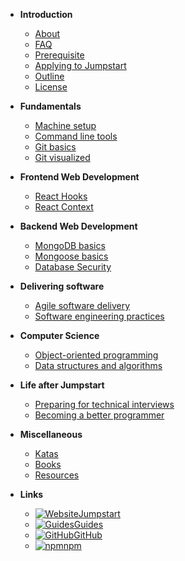 - **Introduction**

  - [About](introduction/about)
  - [FAQ](introduction/faq)
  - [Prerequisite](introduction/prerequisite)
  - [Applying to Jumpstart](introduction/application)
  - [Outline](introduction/outline)
  - [License](introduction/license)

- **Fundamentals**

  - [Machine setup](fundamentals/machine)
  - [Command line tools](fundamentals/command-line)
  - [Git basics](fundamentals/git-basics)
  - [Git visualized](fundamentals/git-visualize)

- **Frontend Web Development**

  - [React Hooks](frontend-web-development/react-hooks)
  - [React Context](frontend-web-development/react-context)

- **Backend Web Development**

  - [MongoDB basics](backend-web-development/mongodb-basics)
  - [Mongoose basics](backend-web-development/mongoose-basics)
  - [Database Security](backend-web-development/database-security)

- **Delivering software**

  - [Agile software delivery](delivering-software/agile)
  - [Software engineering practices](delivering-software/software-engineering)

- **Computer Science**

  - [Object-oriented programming](computer-science/object-oriented-programming)
  - [Data structures and algorithms](computer-science/data-structures-algorithms)

- **Life after Jumpstart**

  - [Preparing for technical interviews](life-after-jumpstart/interviews)
  - [Becoming a better programmer](life-after-jumpstart/becoming-a-better-programmer)

- **Miscellaneous**

  - [Katas](miscellaneous/katas)
  - [Books](miscellaneous/books)
  - [Resources](miscellaneous/resources)

- **Links**

  - [![Website](https://icongr.am/material/web.svg?color=808080&size=16)Jumpstart](https://www.thoughtworks.com/jumpstart)
  - [![Guides](https://icongr.am/material/book-open-variant.svg?color=808080&size=16)Guides](https://thoughtworks-jumpstart.github.io/guides)
  - [![GitHub](https://icongram.jgog.in/simple/github.svg?color=808080&size=16)GitHub](https://github.com/thoughtworks-jumpstart)
  - [![npm](https://icongram.jgog.in/simple/npm.svg?color=808080&size=16)npm](https://www.npmjs.com/org/thoughtworks-jumpstart)
